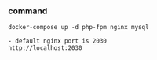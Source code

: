 
### command
`docker-compose up -d php-fpm nginx mysql`

```
- default nginx port is 2030
http://localhost:2030
```